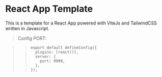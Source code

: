 # React App Template

This is a template for a React App powered with ViteJs and TailwindCSS written in Javascript.

> Config PORT:

> > ```
> > export default defineConfig({
> >   plugins: [react()],
> >   server: {
> >     port: 9999,
> >   },
> > });
> >```
